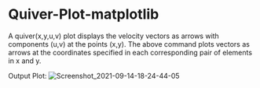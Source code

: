# Quiver-Plot-matplotlib
A quiver(x,y,u,v) plot displays the velocity vectors as arrows with components (u,v) at the points (x,y). The above command plots vectors as arrows at the coordinates specified in each corresponding pair of elements in x and y.

Output Plot: 
![Screenshot_2021-09-14-18-24-44-05](https://user-images.githubusercontent.com/34489444/133286646-25d9a2b1-836c-434e-becf-593c35f2fe9c.jpg)

